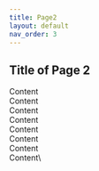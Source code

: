 ```yaml
---
title: Page2
layout: default
nav_order: 3
---
```


## Title of Page 2

Content\
Content\
Content\
Content\
Content\
Content\
Content\
Content\
